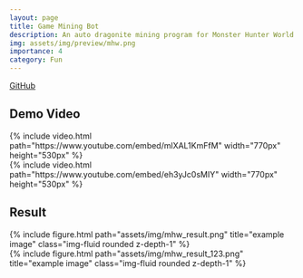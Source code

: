 ```yaml
---
layout: page
title: Game Mining Bot 
description: An auto dragonite mining program for Monster Hunter World
img: assets/img/preview/mhw.png
importance: 4
category: Fun
---
```


<!-- hyperlink icon  -->
<div class="row">
    <!-- github icon -->
    <div class="col-sm mt-3 mt-md-0 text-center">
        <div class="icon-with-text">
            <a href="https://github.com/KenYu910645/mhw_cv.git" target="_blank" rel="noopener noreferrer">
            <span class="icon-text h3">GitHub</span>
            <i class="fa-brands fa-github h3"></i></a>
        </div>
    </div>
</div>

## Demo Video

<!-- youtube  -->
<div class="row justify-content-sm-center">
    <div class="col-sm-12">
        {% include video.html path="https://www.youtube.com/embed/mlXAL1KmFfM" width="770px" height="530px" %}
    </div>
</div>

<!-- youtube  -->
<div class="row justify-content-sm-center">
    <div class="col-sm-12">
        {% include video.html path="https://www.youtube.com/embed/eh3yJc0sMIY" width="770px" height="530px" %}
    </div>
</div>

## Result

<div class="row">
    <div class="col-sm mt-3 mt-md-0">
        {% include figure.html path="assets/img/mhw_result.png" title="example image" class="img-fluid rounded z-depth-1" %}
    </div>
</div>
<div class="row">
    <div class="col-sm mt-3 mt-md-0">
        {% include figure.html path="assets/img/mhw_result_123.png" title="example image" class="img-fluid rounded z-depth-1" %}
    </div>
</div>
